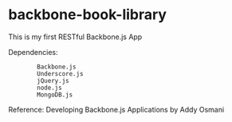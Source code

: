 backbone-book-library
=====================

This is my first RESTful Backbone.js App

Dependencies:
            
            Backbone.js
            Underscore.js
            jQuery.js
            node.js
            MongoDB.js


Reference: 
            Developing Backbone.js Applications by Addy Osmani
